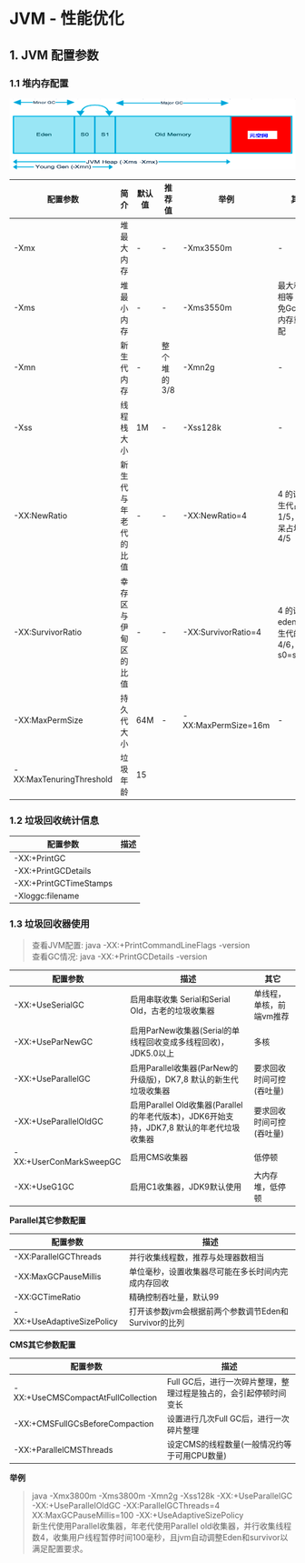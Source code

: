 # JVM - 性能优化
## 1. JVM 配置参数  
### 1.1 堆内存配置  
![alt jvm_heap](img/jvm_heap.png)  

| 配置参数 | 简介| 默认值 | 推荐值 | 举例 | 其它 |
| ---- | ---- | ---- | ---- | ---- | ---- |
| -Xmx | 堆最大内存 | - | - | -Xmx3550m | - |
| -Xms | 堆最小内存 | - | - | -Xms3550m | 最大和最小相等 可以避免Gc后的内存重新分配 |
| -Xmn | 新生代内存 | - | 整个堆的3/8 | -Xmn2g | - |
| -Xss | 线程栈大小 | 1M | - | -Xss128k | - |
| -XX:NewRatio | 新生代与年老代的比值 | - | - | -XX:NewRatio=4 | 4 的话，新生代占堆的1/5，年老呆占堆的4/5 |
| -XX:SurvivorRatio | 幸存区与伊甸区的比值 | - | - | -XX:SurvivorRatio=4 | 4 的话，eden占新生代的4/6，s0=s1=1/6 |
| -XX:MaxPermSize | 持久代大小 | 64M | - | -XX:MaxPermSize=16m | - |
| -XX:MaxTenuringThreshold | 垃圾年龄 | 15 |  |  |  |

### 1.2 垃圾回收统计信息

| 配置参数 | 描述 |
| ---- | ---- |
| -XX:+PrintGC |  |
| -XX:+PrintGCDetails |  |
| -XX:+PrintGCTimeStamps |
| -Xloggc:filename |  |

### 1.3 垃圾回收器使用

> 查看JVM配置: java -XX:+PrintCommandLineFlags -version  
> 查看GC情况:  java -XX:+PrintGCDetails -version  

| 配置参数 | 描述 | 其它 |
| ---- | ---- | ---- |
| -XX:+UseSerialGC | 启用串联收集 Serial和Serial Old，古老的垃圾收集器 | 单线程，单核，前端vm推荐 |
| -XX:+UseParNewGC | 启用ParNew收集器(Serial的单线程回收变成多线程回收)，JDK5.0以上 | 多核 |
| -XX:+UseParallelGC | 启用Parallel收集器(ParNew的升级版)，DK7,8 默认的新生代垃圾收集器 | 要求回收时间可控(吞吐量) |
| -XX:+UseParallelOldGC | 启用Parallel Old收集器(Parallel的年老代版本)，JDK6开始支持，JDK7,8 默认的年老代垃圾收集器 | 要求回收时间可控(吞吐量) |
| -XX:+UserConMarkSweepGC | 启用CMS收集器 | 低停顿 |
| -XX:+UseG1GC | 启用C1收集器，JDK9默认使用 | 大内存堆，低停顿 |

**Parallel其它参数配置**  

| 配置参数 | 描述 |
| ---- | ---- |
| -XX:ParallelGCThreads | 并行收集线程数，推荐与处理器数相当 |
| -XX:MaxGCPauseMillis | 单位毫秒，设置收集器尽可能在多长时间内完成内存回收 |
| -XX:GCTimeRatio | 精确控制吞吐量，默认99 |
| -XX:+UseAdaptiveSizePolicy | 打开该参数jvm会根据前两个参数调节Eden和Survivor的比列 |

**CMS其它参数配置**  

| 配置参数 | 描述 |
| ---- | ---- |
| -XX:+UseCMSCompactAtFullCollection | Full GC后，进行一次碎片整理，整理过程是独占的，会引起停顿时间变长 |
| -XX:+CMSFullGCsBeforeCompaction |  设置进行几次Full GC后，进行一次碎片整理 |
| -XX:+ParallelCMSThreads | 设定CMS的线程数量(一般情况约等于可用CPU数量) |

**举例**  
> java -Xmx3800m -Xms3800m -Xmn2g -Xss128k -XX:+UseParallelGC -XX:+UseParallelOldGC -XX:ParallelGCThreads=4 XX:MaxGCPauseMillis=100 -XX:+UseAdaptiveSizePolicy  
> 新生代使用Parallel收集器，年老代使用Parallel old收集器，并行收集线程数4，收集用户线程暂停时间100毫秒，且jvm自动调整Eden和survivor以满足配置要求。  


